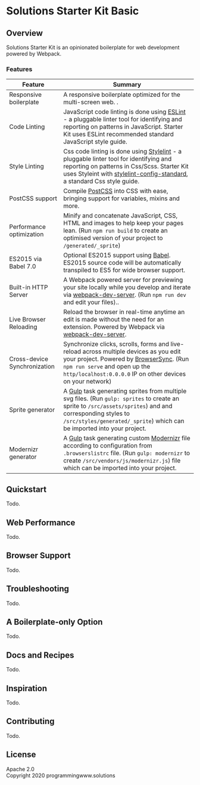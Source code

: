 # Solutions Starter Kit Basic

## Overview

Solutions Starter Kit is an opinionated boilerplate for web development powered by Webpack.

### Features

| Feature                      | Summary                                                                                                                                                                                                                                                                                            |
| ---------------------------- | -------------------------------------------------------------------------------------------------------------------------------------------------------------------------------------------------------------------------------------------------------------------------------------------------- |
| Responsive boilerplate       | A responsive boilerplate optimized for the multi-screen web. .                                                                                                                                                                                                                                     |
| Code Linting                 | JavaScript code linting is done using [ESLint](http://eslint.org) - a pluggable linter tool for identifying and reporting on patterns in JavaScript. Starter Kit uses ESLint recommended standard JavaScript style guide.                                                                          |
| Style Linting                | Css code linting is done using [Stylelint](https://stylelint.io/) - a pluggable linter tool for identifying and reporting on patterns in Css/Scss. Starter Kit uses Styleint with [stylelint-config-standard](https://github.com/stylelint/stylelint-config-standard), a standard Css style guide. |
| PostCSS support              | Compile [PostCSS](https://postcss.org/) into CSS with ease, bringing support for variables, mixins and more.                                                                                                                                                                                       |
| Performance optimization     | Minify and concatenate JavaScript, CSS, HTML and images to help keep your pages lean. (Run `npm run build` to create an optimised version of your project to `/generated/_sprite`)                                                                                                                 |
| ES2015 via Babel 7.0         | Optional ES2015 support using [Babel](https://babeljs.io/). ES2015 source code will be automatically transpiled to ES5 for wide browser support.                                                                                                                                                   |
| Built-in HTTP Server         | A Webpack powered server for previewing your site locally while you develop and iterate via [webpack-dev-server](https://www.npmjs.com/package/webpack-dev-server). (Run `npm run dev` and edit your files)..                                                                                      |
| Live Browser Reloading       | Reload the browser in real-time anytime an edit is made without the need for an extension. Powered by Webpack via [webpack-dev-server](https://www.npmjs.com/package/webpack-dev-server).                                                                                                          |
| Cross-device Synchronization | Synchronize clicks, scrolls, forms and live-reload across multiple devices as you edit your project. Powered by [BrowserSync](http://browsersync.io). (Run `npm run serve` and open up the `http/localhost:0.0.0.0` IP on other devices on your network)                                           |
| Sprite generator             | A [Gulp](https://gulpjs.com/) task generating sprites from multiple svg files. (Run `gulp: sprites` to create an sprite to `/src/assets/sprites`) and and corresponding styles to `/src/styles/generated/_sprite`) which can be imported into your project.                                        |
| Modernizr generator          | A [Gulp](https://gulpjs.com/) task generating custom [Modernizr](https://modernizr.com/) file according to configuration from `.browserslistrc` file. (Run `gulp: modernizr` to create `/src/vendors/js/modernizr.js`) file which can be imported into your project.                               |

## Quickstart

Todo.

## Web Performance

Todo.

## Browser Support

Todo.

## Troubleshooting

Todo.

## A Boilerplate-only Option

Todo.

## Docs and Recipes

Todo.

## Inspiration

Todo.

## Contributing

Todo.

## License

Apache 2.0  
Copyright 2020 programmingwww.solutions
